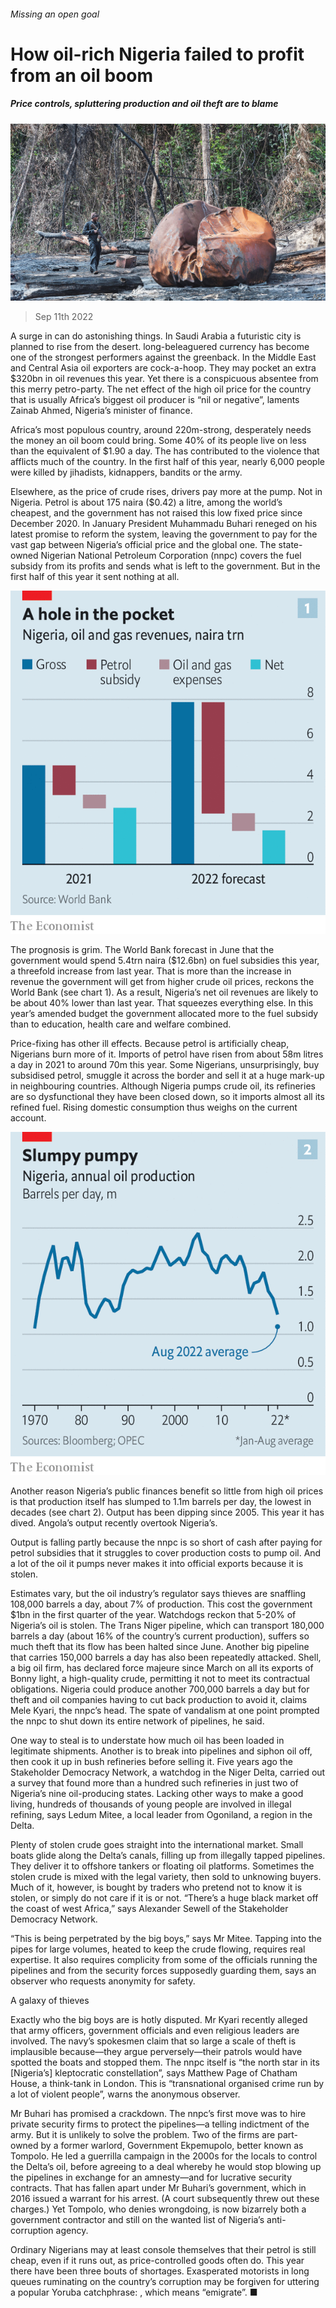 ###### Missing an open goal

# How oil-rich Nigeria failed to profit from an oil boom 

##### Price controls, spluttering production and oil theft are to blame 

![image](images/20220917_MAP001.jpg) 

> Sep 11th 2022 

A surge in  can do astonishing things. In Saudi Arabia a futuristic city is planned to rise from the desert.  long-beleaguered currency has become one of the strongest performers against the greenback. In the Middle East and Central Asia oil exporters are cock-a-hoop. They may pocket an extra $320bn in oil revenues this year. Yet there is a conspicuous absentee from this merry petro-party. The net effect of the high oil price for the country that is usually Africa’s biggest oil producer is “nil or negative”, laments Zainab Ahmed, Nigeria’s minister of finance.

Africa’s most populous country, around 220m-strong, desperately needs the money an oil boom could bring. Some 40% of its people live on less than the equivalent of $1.90 a day. The  has contributed to the violence that afflicts much of the country. In the first half of this year, nearly 6,000 people were killed by jihadists, kidnappers, bandits or the army. 

Elsewhere, as the price of crude rises, drivers pay more at the pump. Not in Nigeria. Petrol is about 175 naira ($0.42) a litre, among the world’s cheapest, and the government has not raised this low fixed price since December 2020. In January President Muhammadu Buhari reneged on his latest promise to reform the system, leaving the government to pay for the vast gap between Nigeria’s official price and the global one. The state-owned Nigerian National Petroleum Corporation (nnpc) covers the fuel subsidy from its profits and sends what is left to the government. But in the first half of this year it sent nothing at all.

![image](images/20220917_MAC810.png) 


The prognosis is grim. The World Bank forecast in June that the government would spend 5.4trn naira ($12.6bn) on fuel subsidies this year, a threefold increase from last year. That is more than the increase in revenue the government will get from higher crude oil prices, reckons the World Bank (see chart 1). As a result, Nigeria’s net oil revenues are likely to be about 40% lower than last year. That squeezes everything else. In this year’s amended budget the government allocated more to the fuel subsidy than to education, health care and welfare combined. 

Price-fixing has other ill effects. Because petrol is artificially cheap, Nigerians burn more of it. Imports of petrol have risen from about 58m litres a day in 2021 to around 70m this year. Some Nigerians, unsurprisingly, buy subsidised petrol, smuggle it across the border and sell it at a huge mark-up in neighbouring countries. Although Nigeria pumps crude oil, its refineries are so dysfunctional they have been closed down, so it imports almost all its refined fuel. Rising domestic consumption thus weighs on the current account. 

![image](images/20220917_MAC811.png) 


Another reason Nigeria’s public finances benefit so little from high oil prices is that production itself has slumped to 1.1m barrels per day, the lowest in decades (see chart 2). Output has been dipping since 2005. This year it has dived. Angola’s output recently overtook Nigeria’s. 

Output is falling partly because the nnpc is so short of cash after paying for petrol subsidies that it struggles to cover production costs to pump oil. And a lot of the oil it pumps never makes it into official exports because it is stolen. 

Estimates vary, but the oil industry’s regulator says thieves are snaffling 108,000 barrels a day, about 7% of production. This cost the government $1bn in the first quarter of the year. Watchdogs reckon that 5-20% of Nigeria’s oil is stolen. The Trans Niger pipeline, which can transport 180,000 barrels a day (about 16% of the country’s current production), suffers so much theft that its flow has been halted since June. Another big pipeline that carries 150,000 barrels a day has also been repeatedly attacked. Shell, a big oil firm, has declared force majeure since March on all its exports of Bonny light, a high-quality crude, permitting it not to meet its contractual obligations. Nigeria could produce another 700,000 barrels a day but for theft and oil companies having to cut back production to avoid it, claims Mele Kyari, the nnpc’s head. The spate of vandalism at one point prompted the nnpc to shut down its entire network of pipelines, he said. 

One way to steal is to understate how much oil has been loaded in legitimate shipments. Another is to break into pipelines and siphon oil off, then cook it up in bush refineries before selling it. Five years ago the Stakeholder Democracy Network, a watchdog in the Niger Delta, carried out a survey that found more than a hundred such refineries in just two of Nigeria’s nine oil-producing states. Lacking other ways to make a good living, hundreds of thousands of young people are involved in illegal refining, says Ledum Mitee, a local leader from Ogoniland, a region in the Delta. 

Plenty of stolen crude goes straight into the international market. Small boats glide along the Delta’s canals, filling up from illegally tapped pipelines. They deliver it to offshore tankers or floating oil platforms. Sometimes the stolen crude is mixed with the legal variety, then sold to unknowing buyers. Much of it, however, is bought by traders who pretend not to know it is stolen, or simply do not care if it is or not. “There’s a huge black market off the coast of west Africa,” says Alexander Sewell of the Stakeholder Democracy Network. 

“This is being perpetrated by the big boys,” says Mr Mitee. Tapping into the pipes for large volumes, heated to keep the crude flowing, requires real expertise. It also requires complicity from some of the officials running the pipelines and from the security forces supposedly guarding them, says an observer who requests anonymity for safety. 

A galaxy of thieves

Exactly who the big boys are is hotly disputed. Mr Kyari recently alleged that army officers, government officials and even religious leaders are involved. The navy’s spokesmen claim that so large a scale of theft is implausible because—they argue perversely—their patrols would have spotted the boats and stopped them. The nnpc itself is “the north star in its [Nigeria’s] kleptocratic constellation”, says Matthew Page of Chatham House, a think-tank in London. This is “transnational organised crime run by a lot of violent people”, warns the anonymous observer. 

Mr Buhari has promised a crackdown. The nnpc’s first move was to hire private security firms to protect the pipelines—a telling indictment of the army. But it is unlikely to solve the problem. Two of the firms are part-owned by a former warlord, Government Ekpemupolo, better known as Tompolo. He led a guerrilla campaign in the 2000s for the locals to control the Delta’s oil, before agreeing to a deal whereby he would stop blowing up the pipelines in exchange for an amnesty—and for lucrative security contracts. That has fallen apart under Mr Buhari’s government, which in 2016 issued a warrant for his arrest. (A court subsequently threw out these charges.) Yet Tompolo, who denies wrongdoing, is now bizarrely both a government contractor and still on the wanted list of Nigeria’s anti-corruption agency.

Ordinary Nigerians may at least console themselves that their petrol is still cheap, even if it runs out, as price-controlled goods often do. This year there have been three bouts of shortages. Exasperated motorists in long queues ruminating on the country’s corruption may be forgiven for uttering a popular Yoruba catchphrase: , which means “emigrate”. ■

